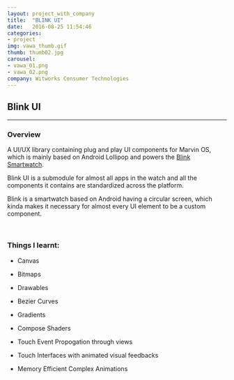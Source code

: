 ```yaml
---
layout: project_with_company
title:  "BLINK UI"
date:   2016-08-25 11:54:46
categories:
- project
img: vawa_thumb.gif
thumb: thumb02.jpg
carousel:
- vawa_01.png
- vawa_02.png
company: Witworks Consumer Technologies
---
```

## Blink UI
------------

### Overview
A UI/UX library containing plug and play UI components for Marvin OS, which is mainly based on Android Lollipop and powers the [Blink Smartwatch](https://blink.watch).

Blink UI is a submodule for almost all apps in the watch and all the components it contains are standardized across the platform.

Blink is a smartwatch based on Android having a circular screen, which kinda makes it necessary for almost every UI element to be a custom component.

<br>

### Things I learnt:
* Canvas
* Bitmaps
* Drawables
* Bezier Curves
* Gradients
* Compose Shaders

* Touch Event Propogation through views
* Touch Interfaces with animated visual feedbacks
* Memory Efficient Complex Animations